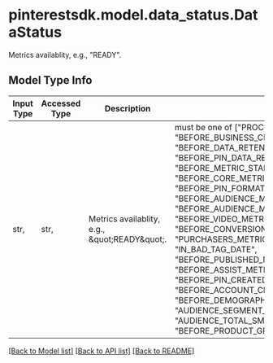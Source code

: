 # pinterestsdk.model.data_status.DataStatus

Metrics availablity, e.g., \"READY\".

## Model Type Info
Input Type | Accessed Type | Description | Notes
------------ | ------------- | ------------- | -------------
str,  | str,  | Metrics availablity, e.g., \&quot;READY\&quot;. | must be one of ["PROCESSING", "READY", "ESTIMATE", "BEFORE_BUSINESS_CREATED", "BEFORE_DATA_RETENTION_PERIOD", "BEFORE_PIN_DATA_RETENTION_PERIOD", "BEFORE_METRIC_START_DATE", "BEFORE_CORE_METRIC_START_DATE", "BEFORE_PIN_FORMAT_METRIC_START_DATE", "BEFORE_AUDIENCE_METRIC_START_DATE", "BEFORE_AUDIENCE_MONTHLY_METRIC_START_DATE", "BEFORE_VIDEO_METRIC_START_DATE", "BEFORE_CONVERSION_METRIC_START_DATE", "PURCHASERS_METRIC_SMALLER_THAN_THRESHOLD", "IN_BAD_TAG_DATE", "BEFORE_PUBLISHED_METRIC_START_DATE", "BEFORE_ASSIST_METRIC_START_DATE", "BEFORE_PIN_CREATED", "BEFORE_ACCOUNT_CLAIMED", "BEFORE_DEMOGRAPHIC_FILTERS_START_DATE", "AUDIENCE_SEGMENT_SMALLER_THAN_THRESHOLD", "AUDIENCE_TOTAL_SMALLER_THAN_THRESHOLD", "BEFORE_PRODUCT_GROUP_FILTER_START_DATE", ] 

[[Back to Model list]](../../README.md#documentation-for-models) [[Back to API list]](../../README.md#documentation-for-api-endpoints) [[Back to README]](../../README.md)

